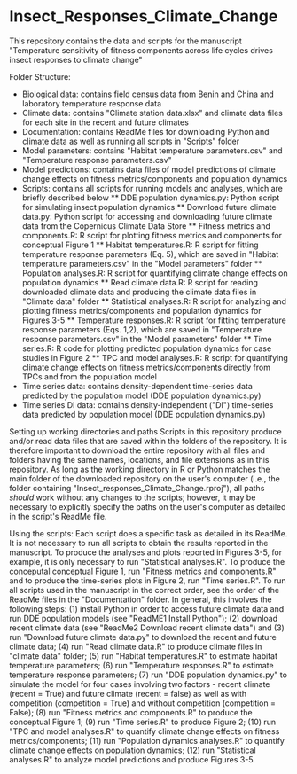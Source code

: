 # Insect_Responses_Climate_Change
This repository contains the data and scripts for the manuscript "Temperature sensitivity of fitness components across life cycles drives insect responses to climate change"

Folder Structure:
* Biological data: contains field census data from Benin and China and laboratory temperature response data
* Climate data: contains "Climate station data.xlsx" and climate data files for each site in the recent and future climates
* Documentation: contains ReadMe files for downloading Python and climate data as well as running all scripts in "Scripts" folder
* Model parameters: contains "Habitat temperature parameters.csv" and "Temperature response parameters.csv"
* Model predictions: contains data files of model predictions of climate change effects on fitness metrics/components and population dynamics
* Scripts: contains all scripts for running models and analyses, which are briefly described below
** DDE population dynamics.py: Python script for simulating insect population dynamics
** Download future climate data.py: Python script for accessing and downloading future climate data from the Copernicus Climate Data Store
** Fitness metrics and components.R: R script for plotting fitness metrics and components for conceptual Figure 1
** Habitat temperatures.R: R script for fitting temperature response parameters (Eq. 5), which are saved in "Habitat temperature parameters.csv" in the "Model parameters" folder
** Population analyses.R: R script for quantifying climate change effects on population dynamics
** Read climate data.R: R script for reading downloaded climate data and producing the climate data files in "Climate data" folder
** Statistical analyses.R: R script for analyzing and plotting fitness metrics/components and population dynamics for Figures 3-5
** Temperature responses.R: R script for fitting temperature response parameters (Eqs. 1,2), which are saved in "Temperature response parameters.csv" in the "Model parameters" folder
** Time series.R: R code for plotting predicted population dynamics for case studies in Figure 2
** TPC and model analyses.R: R script for quantifying climate change effects on fitness metrics/components directly from TPCs and from the population model
* Time series data: contains density-dependent time-series data predicted by the population model (DDE population dynamics.py)
* Time series DI data: contains density-independent ("DI") time-series data predicted by population model (DDE population dynamics.py)

Setting up working directories and paths
Scripts in this repository produce and/or read data files that are saved within the folders of the repository. It is therefore important to download the entire repository with all files and folders having the same names, locations, and file extensions as in this repository. As long as the working directory in R or Python matches the main folder of the downloaded repository on the user's computer (i.e., the folder containing "Insect_responses_Climate_Change.rproj"), all paths _should_ work without any changes to the scripts; however, it may be necessary to explicitly specify the paths on the user's computer as detailed in the script's ReadMe file. 

Using the scripts:
Each script does a specific task as detailed in its ReadMe. It is not necessary to run all scripts to obtain the results reported in the manuscript. To produce the analyses and plots reported in Figures 3-5, for example, it is only necessary to run "Statistical analyses.R". To produce the conceputal conceptual Figure 1, run "Fitness metrics and components.R" and to produce the time-series plots in Figure 2, run "Time series.R". To run all scripts used in the manuscript in the correct order, see the order of the ReadMe files in the "Documentation" folder. In general, this involves the following steps: (1) install Python in order to access future climate data and run DDE population models (see "ReadME1 Install Python"); (2) download recent climate data (see "ReadMe2 Download recent climate data") and (3) run "Download future climate data.py" to download the recent and future climate data; (4) run "Read climate data.R" to produce climate files in "climate data" folder; (5) run "Habitat temperatures.R" to estimate habitat temperature parameters; (6) run "Temperature responses.R" to estimate temperature response parameters; (7) run "DDE population dynamics.py" to simulate the model for four cases involving two factors - recent climate (recent = True) and future climate (recent = false) as well as with competition (competition = True) and without competition (competition = False); (8) run "Fitness metrics and components.R" to produce the conceptual Figure 1; (9) run "Time series.R" to produce Figure 2; (10) run "TPC and model analyses.R" to quantify climate change effects on fitness metrics/components; (11) run "Population dynamics analyses.R" to quantify climate change effects on population dynamics; (12) run "Statistical analyses.R" to analyze model predictions and produce Figures 3-5.

